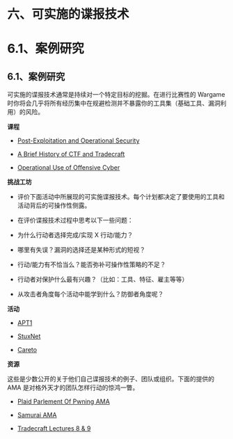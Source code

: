 # 六、可实施的谍报技术

# 6.1、案例研究

## 6.1、案例研究

可实施的谍报技术通常是持续对一个特定目标的挖掘。在进行比赛性的 Wargame 时你将会几乎将所有经历集中在规避检测并不暴露你的工具集（基础工具、漏洞利用）的风险。

**课程**

*   [Post-Exploitation and Operational Security](http://vimeo.com/33344191)

*   [A Brief History of CTF and Tradecraft](http://www.youtube.com/watch?v=V6hhlvbMFlY)

*   [Operational Use of Offensive Cyber](http://www.youtube.com/watch?v=EWE3gGGFzEs)

**挑战工坊**

*   评价下面活动中所展现的可实施谍报技术。每个计划都决定了要使用的工具和活动背后的可操作性侧露。

*   在评价谍报技术过程中思考以下一些问题：

*   为什么行动者选择完成/实现 X 行动/能力？

*   哪里有失误？漏洞的选择还是某种形式的短视？

*   行动/能力有不恰当么？能否弥补可操作性策略的不足？

*   行动者对保护什么最有兴趣？（比如：工具、特征、雇主等等）

*   从攻击者角度每个活动中能学到什么？防御者角度呢？

**活动**

*   [APT1](http://intelreport.mandiant.com/Mandiant_APT1_Report.pdf)

*   [StuxNet](http://www.symantec.com/content/en/us/enterprise/media/security_response/whitepapers/w32_stuxnet_dossier.pdf)

*   [Careto](http://www.securelist.com/en/downloads/vlpdfs/unveilingthemask_v1.0.pdf)

**资源**

这些是少数公开的关于他们自己谍报技术的例子、团队或组织。下面的提供的 AMA 是对格外天才的团队怎样行动的惊鸿一瞥。

*   [Plaid Parlement Of Pwning AMA](http://www.reddit.com/r/netsec/comments/1k1oh4/we_are_the_plaid_parliament_of_pwning_ask_us/)

*   [Samurai AMA](http://www.reddit.com/r/netsec/comments/y0nnu/we_are_samurai_ctf_and_we_won_defcon_ctf_this/)

*   [Tradecraft Lectures 8 & 9](http://www.youtube.com/watch?v=EpWKeg3ZyyM&list=PL9HO6M_MU2nesxSmhJjEvwLhUoHPHmXvz)
